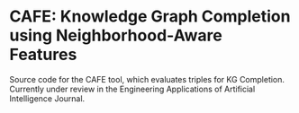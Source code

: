 # CAFE: Knowledge Graph Completion using Neighborhood-Aware Features

Source code for the CAFE tool, which evaluates triples for KG Completion. Currently under review in the Engineering Applications of Artificial Intelligence Journal.
